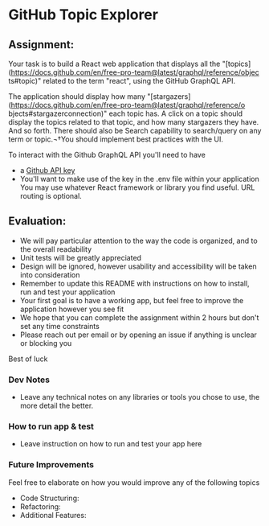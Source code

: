 # GitHub Topic Explorer

## Assignment:

Your task is to build a React web application that displays all the "[topics](https://docs.github.com/en/free-pro-team@latest/graphql/reference/objec ts#topic)" related to the term "react", using the GitHub GraphQL API.

The application should display how many "[stargazers](https://docs.github.com/en/free-pro-team@latest/graphql/reference/o bjects#stargazerconnection)" each topic has. A click on a topic should display the topics related to that topic, and how many stargazers they have. And so forth. There should also be Search capability to search/query on any term or topic.¬†You should implement best practices with the UI.

To interact with the Github GraphQL API you'll need to have 
* a [Github API key](https://docs.github.com/en/free-pro-team@latest/graphql/guides/forming-calls-with-graphql#authenticating-with-graphql) 
* You'll want to make use of the key in the .env file within your application You may use whatever React framework or library you find useful. URL routing is optional.

## Evaluation:

* We will pay particular attention to the way the code is organized, and to the overall readability 
* Unit tests will be greatly appreciated 
* Design will be ignored, however usability and accessibility will be taken into consideration 
* Remember to update this README with instructions on how to install, run and test your application
* Your first goal is to have a working app, but feel free to improve the application however you see fit 
* We hope that you can complete the assignment within 2 hours but don't set any time constraints 
* Please reach out per email or by opening an issue if anything is unclear or blocking you 

Best of luck

### Dev Notes

* Leave any technical notes on any libraries or tools you chose to use, the more detail the better.

### How to run app & test

* Leave instruction on how to run and test your app here

### Future Improvements
Feel free to elaborate on how you would improve any of the following topics 

* Code Structuring: 
* Refactoring: 
* Additional Features:
